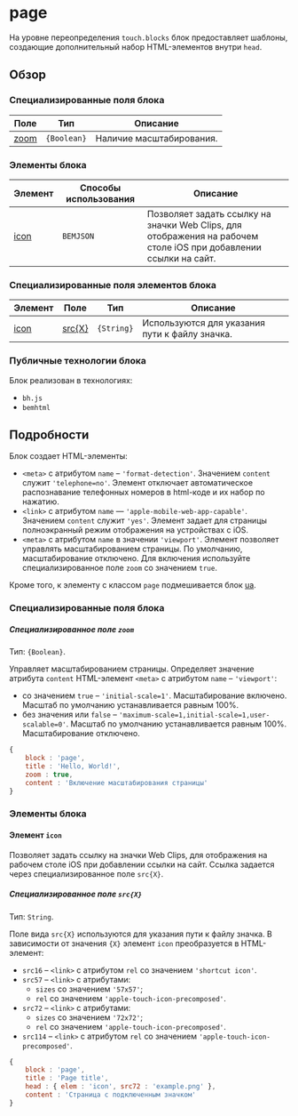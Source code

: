 ﻿# page

На уровне переопределения `touch.blocks` блок предоставляет шаблоны, создающие дополнительный набор HTML-элементов внутри `head`.

## Обзор

### Специализированные поля блока

| Поле | Тип | Описание |
| ---- | --- | -------- |
| <a href="#elems-meta-declfields-zoom">zoom</a> | `{Boolean}` | Наличие масштабирования. |

### Элементы блока

| Элемент | Способы использования | Описание |
| ------- | --------------------- | -------- |
| <a href="#elems-icon">icon</a> | `BEMJSON` | Позволяет задать ссылку на значки Web Clips, для отображения на рабочем столе iOS при добавлении ссылки на сайт. |

### Специализированные поля элементов блока

| Элемент | Поле | Тип | Описание |
| ------- | ---- | --- | -------- |
| <a href="#elems-icon">icon</a> | <a href="#elems-icon-declfields-src">src{X}</a> | `{String}` | Используются для указания пути к файлу значка. |

### Публичные технологии блока

Блок реализован в технологиях:

* `bh.js`
* `bemhtml`

## Подробности

Блок создает HTML-элементы:

* `<meta>` с атрибутом `name` – `'format-detection'`. Значением `content` служит `'telephone=no'`. Элемент отключает автоматическое распознавание телефонных номеров в html-коде и их набор по нажатию.
* `<link>` с атрибутом `name` — `'apple-mobile-web-app-capable'`. Значением `content` служит `'yes'`. Элемент задает для страницы полноэкранный режим отображения на устройствах с iOS.
* `<meta>` с атрибутом `name` в значении `'viewport'`. Элемент позволяет управлять масштабированием страницы. По умолчанию, масштабирование отключено. Для включения используйте специализированное поле `zoom` со значением `true`.

Кроме того, к элементу <body> с классом `page` подмешивается блок [ua](https://github.com/bem/bem-core/blob/v2/desktop.blocks/ua/ua.ru.md).

<a name="declfields"></a>
### Специализированные поля блока

<a name="declfields-zoom"></a>
##### Специализированное поле `zoom`

Тип: `{Boolean}`.

Управляет масштабированием страницы. Определяет значение атрибута `content` HTML-элемент `<meta>` с атрибутом `name` – `'viewport'`:

* со значением `true` – `'initial-scale=1'`. Масштабирование включено. Масштаб по умолчанию устанавливается равным 100%.
* без значения или `false` – `'maximum-scale=1,initial-scale=1,user-scalable=0'`. Масштаб по умолчанию устанавливается равным 100%. Масштабирование отключено.

```js
{
    block : 'page',
    title : 'Hello, World!',
    zoom : true,
    content : 'Включение масштабирования страницы'
}
```


<a name="elems"></a>
### Элементы блока

<a name="elems-icon"></a>
#### Элемент `icon` 

Позволяет задать ссылку на значки Web Clips, для отображения на рабочем столе iOS при добавлении ссылки на сайт. Ссылка задается через специализированное поле `src{X}`.

<a name="elems-icon-declfields-src"></a>
##### Специализированное поле `src{X}`

Тип: `String`.

Поле вида `src{X}` используются для указания пути к файлу значка. В зависимости от значения `{X}` элемент `icon` преобразуется в HTML-элемент:

* `src16` – `<link>` c атрибутом `rel` со значением `'shortcut icon'`. 
* `src57` – `<link>` c атрибутами: 
    * `sizes` со значением `'57x57'`;
    * `rel` со значением `'apple-touch-icon-precomposed'`. 
* `src72` – `<link>` c атрибутами: 
    * `sizes` со значением `'72x72'`;
    * `rel` со значением `'apple-touch-icon-precomposed'`. 
* `src114` – `<link>` c атрибутом `rel` со значением `'apple-touch-icon-precomposed'`. 

```js
{
    block : 'page',
    title : 'Page title',
    head : { elem : 'icon', src72 : 'example.png' },
    content : 'Страница с подключенным значком'
}
```
